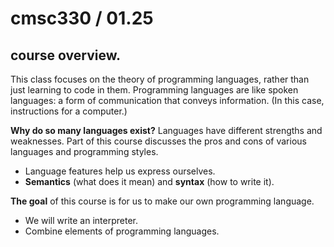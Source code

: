 # cmsc330 / 01.25

## course overview.

This class focuses on the theory of programming languages, rather than just learning to code in them. Programming languages are like spoken languages: a form of communication that conveys information. (In this case, instructions for a computer.) 

**Why do so many languages exist?** Languages have different strengths and weaknesses. Part of this course discusses the pros and cons of various languages and programming styles.

- Language features help us express ourselves.
- **Semantics** (what does it mean) and **syntax** (how to write it).

**The goal** of this course is for us to make our own programming language. 

- We will write an interpreter.
- Combine elements of programming languages.
